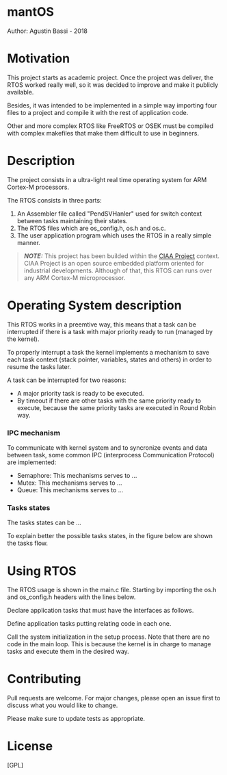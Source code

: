 # mantOS

Author: Agustin Bassi - 2018

# Motivation

This project starts as academic project. Once the project was deliver, the RTOS worked really well, so it was decided to improve and make it publicly available.

Besides, it was intended to be implemented in a simple way importing four files to a project and compile it with the rest of application code.

Other and more complex RTOS like FreeRTOS or OSEK must be compiled with complex makefiles that make them difficult to use in beginners.

# Description

The project consists in a ultra-light real time operating system for ARM Cortex-M processors.

The RTOS consists in three parts:

1. An Assembler file called "PendSVHanler" used for switch context between tasks maintaining their states.
2. The RTOS files which are os_config.h, os.h and os.c.
3. The user application program which uses the RTOS in a really simple manner.

> **_NOTE:_**  This project has been builded within the [CIAA Project](http://www.proyecto-ciaa.com.ar/index_en.html) context. CIAA Project is an open source embedded platform oriented for industrial developments. Although of that, this RTOS can runs over any ARM Cortex-M microprocessor.

# Operating System description

This RTOS works in a preemtive way, this means that a task can be interrupted if there is a task with major priority ready to run (managed by the kernel).

To properly interrupt a task the kernel implements a mechanism to save each task context (stack pointer, variables, states and others) in order to resume the tasks later.

A task can be interrupted for two reasons: 
* A major priority task is ready to be executed.
* By timeout if there are other tasks with the same priority ready to execute, because the same priority tasks are executed in Round Robin way.

### IPC mechanism

To communicate with kernel system and to syncronize events and data between task, some common IPC (interprocess Communication Protocol) are implemented:

* Semaphore: This mechanisms serves to ...
* Mutex: This mechanisms serves to ...
* Queue: This mechanisms serves to ...

### Tasks states

The tasks states can be ...

To explain better the possible tasks states, in the figure below are shown the tasks flow.

# Using RTOS

The RTOS usage is shown in the main.c file. Starting by importing the os.h and os_config.h headers with the lines below.

Declare application tasks that must have the interfaces as follows.


Define application tasks putting relating code in each one.

Call the system initialization in the setup process. Note that there are no code in the main loop. This is because the kernel is in charge to manage tasks and execute them in the desired way.


# Contributing

Pull requests are welcome. For major changes, please open an issue first to discuss what you would like to change.

Please make sure to update tests as appropriate.

# License

[GPL]


